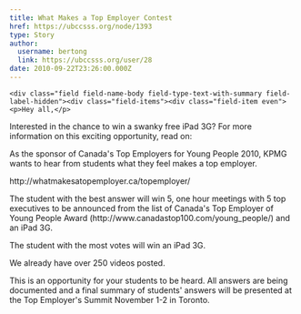 ```yaml
---
title: What Makes a Top Employer Contest 
href: https://ubccsss.org/node/1393
type: Story
author:
  username: bertong
  link: https://ubccsss.org/user/28
date: 2010-09-22T23:26:00.000Z
---
```



    <div class="field field-name-body field-type-text-with-summary field-label-hidden"><div class="field-items"><div class="field-item even"><p>Hey all,</p>
<p>Interested in the chance to win a swanky free iPad 3G? For more information on this exciting opportunity, read on:</p>
<p>As the sponsor of Canada&apos;s Top Employers for Young People 2010, KPMG wants to hear from students what they feel makes a top employer.</p>
<p>http://whatmakesatopemployer.ca/topemployer/</p>
<p>The student with the best answer will win 5, one hour meetings with 5 top executives to be announced from the list of Canada&apos;s Top Employer of Young People Award (http://www.canadastop100.com/young_people/) and an iPad 3G.</p>
<p>The student with the most votes will win an iPad 3G.</p>
<p>We already have over 250 videos posted.</p>
<p>This is an opportunity for your students to be heard.  All answers are being documented and a final summary of students&apos; answers will be presented at the Top Employer&apos;s Summit November 1-2 in Toronto.</p>
</div></div></div>    <footer>
          </footer>
    